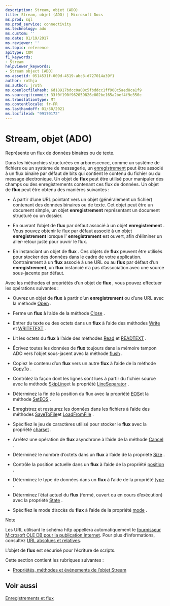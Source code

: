 ```yaml
---
description: Stream, objet (ADO)
title: Stream, objet (ADO) | Microsoft Docs
ms.prod: sql
ms.prod_service: connectivity
ms.technology: ado
ms.custom: ''
ms.date: 01/19/2017
ms.reviewer: ''
ms.topic: reference
apitype: COM
f1_keywords:
- Stream
helpviewer_keywords:
- Stream object [ADO]
ms.assetid: 0514531f-009d-4519-abc3-d727014a39f1
author: rothja
ms.author: jroth
ms.openlocfilehash: 6d18917bdcc0a08c5fbddcc1ff908c5aed8ca1f9
ms.sourcegitcommit: 33f0f190f962059826e002be165a2bef4f9e350c
ms.translationtype: MT
ms.contentlocale: fr-FR
ms.lasthandoff: 01/30/2021
ms.locfileid: "99170172"
---
```

# <a name="stream-object-ado"></a>Stream, objet (ADO)
Représente un flux de données binaires ou de texte.  
  
 Dans les hiérarchies structurées en arborescence, comme un système de fichiers ou un système de messagerie, un [enregistrement](./record-object-ado.md) peut être associé à un flux binaire par défaut de bits qui contient le contenu du fichier ou du message électronique. Un objet de **flux** peut être utilisé pour manipuler des champs ou des enregistrements contenant ces flux de données. Un objet de **flux** peut être obtenu des manières suivantes :  
  
-   À partir d’une URL pointant vers un objet (généralement un fichier) contenant des données binaires ou de texte. Cet objet peut être un document simple, un objet **enregistrement** représentant un document structuré ou un dossier.  
  
-   En ouvrant l’objet de **flux** par défaut associé à un objet **enregistrement** . Vous pouvez obtenir le flux par défaut associé à un objet **enregistrement** lorsque l' **enregistrement** est ouvert, afin d’éliminer un aller-retour juste pour ouvrir le flux.  
  
-   En instanciant un objet de **flux** . Ces objets de **flux** peuvent être utilisés pour stocker des données dans le cadre de votre application. Contrairement à un **flux** associé à une URL ou au **flux** par défaut d’un **enregistrement**, un **flux** instancié n’a pas d’association avec une source sous-jacente par défaut.  
  
 Avec les méthodes et propriétés d’un objet de **flux** , vous pouvez effectuer les opérations suivantes :  
  
-   Ouvrez un objet de **flux** à partir d’un **enregistrement** ou d’une URL avec la méthode [Open](./open-method-ado-stream.md) .  
  
-   Ferme un **flux** à l’aide de la méthode [Close](./close-method-ado.md) .  
  
-   Entrer du texte ou des octets dans un **flux** à l’aide des méthodes [Write](./write-method.md) et [WRITETEXT](./writetext-method.md) .  
  
-   Lit les octets du **flux** à l’aide des méthodes [Read](./read-method.md) et [READTEXT](./readtext-method.md) .  
  
-   Écrivez toutes les données de **flux** toujours dans la mémoire tampon ADO vers l’objet sous-jacent avec la méthode [flush](./flush-method-ado.md) .  
  
-   Copiez le contenu d’un **flux** vers un autre **flux** à l’aide de la méthode [CopyTo](./copyto-method-ado.md) .  
  
-   Contrôlez la façon dont les lignes sont lues à partir du fichier source avec la méthode [SkipLine](./skipline-method.md)et la propriété [LineSeparator](./lineseparator-property-ado.md) .  
  
-   Déterminez la fin de la position du flux avec la propriété [EOS](./eos-property.md)et la méthode [SetEOS](./seteos-method.md) .  
  
-   Enregistrez et restaurez les données dans les fichiers à l’aide des méthodes [SaveToFile](./savetofile-method.md)et [LoadFromFile](./loadfromfile-method-ado.md) .  
  
-   Spécifiez le jeu de caractères utilisé pour stocker le **flux** avec la propriété [charset](./charset-property-ado.md) .  
  
-   Arrêtez une opération de **flux** asynchrone à l’aide de la méthode [Cancel](./cancel-method-ado.md) .  
  
-   Déterminez le nombre d’octets dans un **flux** à l’aide de la propriété [Size](./size-property-ado-stream.md) .  
  
-   Contrôle la position actuelle dans un **flux** à l’aide de la propriété [position](./position-property-ado.md) .  
  
-   Déterminez le type de données dans un **flux** à l’aide de la propriété [type](./type-property-ado-stream.md) .  
  
-   Déterminez l’état actuel du **flux** (fermé, ouvert ou en cours d’exécution) avec la propriété [State](./state-property-ado.md) .  
  
-   Spécifiez le mode d’accès du **flux** à l’aide de la propriété [mode](./mode-property-ado.md) .  
  
> [!NOTE]
>  Les URL utilisant le schéma http appellera automatiquement le [fournisseur Microsoft OLE DB pour la publication Internet](../../guide/appendixes/microsoft-ole-db-provider-for-internet-publishing.md). Pour plus d’informations, consultez [URL absolues et relatives](../../guide/data/absolute-and-relative-urls.md).  
  
 L’objet de **flux** est sécurisé pour l’écriture de scripts.  
  
 Cette section contient les rubriques suivantes :  
  
-   [Propriétés, méthodes et événements de l’objet Stream](./stream-object-properties-methods-and-events.md)  
  
## <a name="see-also"></a>Voir aussi  
 [Enregistrements et flux](../../guide/data/records-and-streams.md)